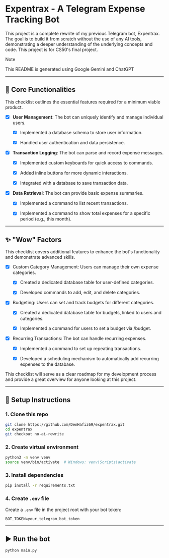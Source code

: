 # Expentrax - A Telegram Expense Tracking Bot

This project is a complete rewrite of my previous Telegram bot, Expentrax. The goal is to build it from scratch without the use of any AI tools, demonstrating a deeper understanding of the underlying concepts and code. This project is for CS50's final project.

> [!NOTE]  
> This README is generated using Google Gemini and ChatGPT

---

## 🚧 Core Functionalities

This checklist outlines the essential features required for a minimum viable product.

- [x] **User Management**: The bot can uniquely identify and manage individual users.

    - [x] Implemented a database schema to store user information.

    - [x] Handled user authentication and data persistence.

- [x] **Transaction Logging**: The bot can parse and record expense messages.
    
    - [x] Implemented custom keyboards for quick access to commands.

    - [x] Added inline buttons for more dynamic interactions.

    - [x] Integrated with a database to save transaction data.

- [x] **Data Retrieval**: The bot can provide basic expense summaries.

    - [x] Implemented a command to list recent transactions.

    - [x] Implemented a command to show total expenses for a specific period (e.g., this month).

<!-- - [ ] **Balance Checking**: Check your current balance (income-expense)

    - [ ] Need a way to reset your balance

    - [ ] Can also check the balance for each category  -->

---

## ✨ "Wow" Factors

This checklist covers additional features to enhance the bot's functionality and demonstrate advanced skills.

- [x] Custom Category Management: Users can manage their own expense categories.

    - [x] Created a dedicated database table for user-defined categories.

    - [x] Developed commands to add, edit, and delete categories.

- [x] Budgeting: Users can set and track budgets for different categories.

    - [x] Created a dedicated database table for budgets, linked to users and categories.

    - [x] Implemented a command for users to set a budget via /budget.

    <!-- - [ ] The bot provides a summary of spending against the budget.

    - [ ] The bot can alert the user when they are nearing their budget limit. -->

<!-- - [ ] Visual Reporting: The bot provides visual summaries of spending.

    - [ ] Integrated a plotting library (e.g., Matplotlib) to create charts.

    - [ ] The bot can send a visual report (e.g., a pie chart) of expenses by category. -->

- [x] Recurring Transactions: The bot can handle recurring expenses.

    - [x] Implemented a command to set up repeating transactions.

    - [x] Developed a scheduling mechanism to automatically add recurring expenses to the database.

This checklist will serve as a clear roadmap for my development process and provide a great overview for anyone looking at this project.

---

## 🚀 Setup Instructions

### 1. Clone this repo
```bash
git clone https://github.com/DenHafiz69/expentrax.git
cd expentrax
git checkout no-ai-rewrite
```

### 2. Create virtual environment
```bash
python3 -m venv venv
source venv/bin/activate  # Windows: venv\Scripts\activate
```

### 3. Install dependencies
```bash
pip install -r requirements.txt
```

### 4. Create `.env` file
Create a `.env` file in the project root with your bot token:
```
BOT_TOKEN=your_telegram_bot_token
```

---

## ▶️ Run the bot
```bash
python main.py
```
